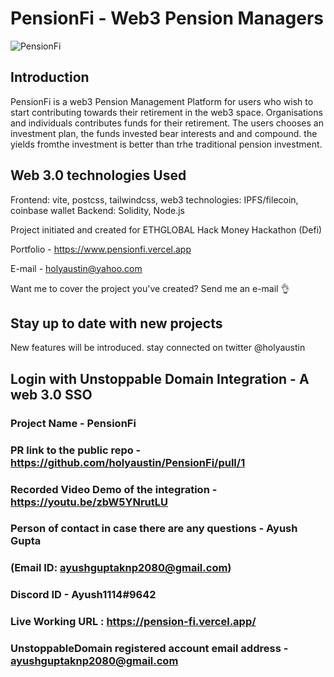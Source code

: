 # PensionFi - Web3 Pension Managers

![PensionFi](https://i.ibb.co/f0fwrtd/logoblack.png)

## Introduction
PensionFi is a web3 Pension Management Platform for users who wish to start contributing towards their retirement in the web3 space. Organisations and individuals contributes funds for their retirement. The users chooses an investment plan, the funds invested bear interests and and compound. the yields fromthe investment is better than trhe traditional pension investment.

## Web 3.0 technologies Used

Frontend: vite, postcss, tailwindcss, 
web3 technologies: IPFS/filecoin, coinbase wallet
Backend: Solidity, Node.js

Project initiated and created for ETHGLOBAL Hack Money Hackathon (Defi) 

Portfolio - https://www.pensionfi.vercel.app

E-mail - holyaustin@yahoo.com

Want me to cover the project you've created? Send me an e-mail 👌

## Stay up to date with new projects
New features will be introduced. stay connected on twitter @holyaustin
## Login with Unstoppable Domain Integration - A web 3.0 SSO
### Project Name - PensionFi
### PR link to the public repo - https://github.com/holyaustin/PensionFi/pull/1
### Recorded Video Demo of the integration - https://youtu.be/zbW5YNrutLU
### Person of contact in case there are any questions - Ayush Gupta
### (Email ID: ayushguptaknp2080@gmail.com)
### Discord ID - Ayush1114#9642
### Live Working URL : https://pension-fi.vercel.app/
### UnstoppableDomain registered account email address - ayushguptaknp2080@gmail.com

